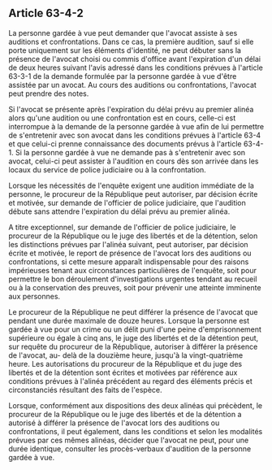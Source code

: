 Article 63-4-2
----
La personne gardée à vue peut demander que l'avocat assiste à ses auditions et
confrontations. Dans ce cas, la première audition, sauf si elle porte uniquement
sur les éléments d'identité, ne peut débuter sans la présence de l'avocat choisi
ou commis d'office avant l'expiration d'un délai de deux heures suivant l'avis
adressé dans les conditions prévues à l'article 63-3-1 de la demande formulée
par la personne gardée à vue d'être assistée par un avocat. Au cours des
auditions ou confrontations, l'avocat peut prendre des notes.

Si l'avocat se présente après l'expiration du délai prévu au premier alinéa
alors qu'une audition ou une confrontation est en cours, celle-ci est
interrompue à la demande de la personne gardée à vue afin de lui permettre de
s'entretenir avec son avocat dans les conditions prévues à l'article 63-4 et que
celui-ci prenne connaissance des documents prévus à l'article 63-4-1. Si la
personne gardée à vue ne demande pas à s'entretenir avec son avocat, celui-ci
peut assister à l'audition en cours dès son arrivée dans les locaux du service
de police judiciaire ou à la confrontation.

Lorsque les nécessités de l'enquête exigent une audition immédiate de la
personne, le procureur de la République peut autoriser, par décision écrite et
motivée, sur demande de l'officier de police judiciaire, que l'audition débute
sans attendre l'expiration du délai prévu au premier alinéa.

A titre exceptionnel, sur demande de l'officier de police judiciaire, le
procureur de la République ou le juge des libertés et de la détention, selon les
distinctions prévues par l'alinéa suivant, peut autoriser, par décision écrite
et motivée, le report de présence de l'avocat lors des auditions ou
confrontations, si cette mesure apparaît indispensable pour des raisons
impérieuses tenant aux circonstances particulières de l'enquête, soit pour
permettre le bon déroulement d'investigations urgentes tendant au recueil ou à
la conservation des preuves, soit pour prévenir une atteinte imminente aux
personnes.

Le procureur de la République ne peut différer la présence de l'avocat que
pendant une durée maximale de douze heures. Lorsque la personne est gardée à vue
pour un crime ou un délit puni d'une peine d'emprisonnement supérieure ou égale
à cinq ans, le juge des libertés et de la détention peut, sur requête du
procureur de la République, autoriser à différer la présence de l'avocat, au-
delà de la douzième heure, jusqu'à la vingt-quatrième heure. Les autorisations
du procureur de la République et du juge des libertés et de la détention sont
écrites et motivées par référence aux conditions prévues à l'alinéa précédent au
regard des éléments précis et circonstanciés résultant des faits de l'espèce.

Lorsque, conformément aux dispositions des deux alinéas qui précèdent, le
procureur de la République ou le juge des libertés et de la détention a autorisé
à différer la présence de l'avocat lors des auditions ou confrontations, il peut
également, dans les conditions et selon les modalités prévues par ces mêmes
alinéas, décider que l'avocat ne peut, pour une durée identique, consulter les
procès-verbaux d'audition de la personne gardée à vue.

